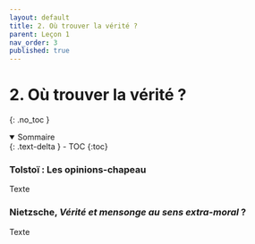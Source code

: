 ```yaml
---
layout: default
title: 2. Où trouver la vérité ?
parent: Leçon 1
nav_order: 3
published: true
---
```

# 2. Où trouver la vérité ?
{: .no_toc }

<details open markdown="block">
  <summary>
    Sommaire
  </summary>
  {: .text-delta }
- TOC
{:toc}
</details>

### Tolstoï : Les opinions-chapeau
Texte

### Nietzsche, *Vérité et mensonge au sens extra-moral* ?
Texte
